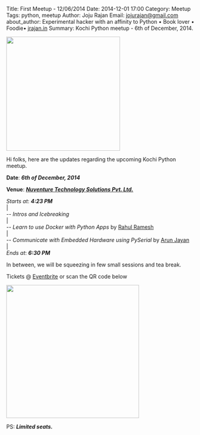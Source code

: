 Title: First Meetup - 12/06/2014
Date: 2014-12-01 17:00 
Category: Meetup
Tags: python, meetup 
Author: Joju Rajan
Email: jojurajan@gmail.com
about_author: Experimental hacker with an affinity to Python • Book lover • Foodie• <a href="http://jrajan.in" target="_blank">jrajan.in</a>
Summary: Kochi Python meetup - 6th of December, 2014.

<img src="https://scontent-a-cdg.xx.fbcdn.net/hphotos-xap1/10170709_10152906036534252_7875118760623297004_n.jpg" height="300px">

Hi folks, here are the updates regarding the upcoming Kochi Python meetup.

**Date**: ***6th of December, 2014***

**Venue**: ***<a href="http://bit.ly/NuventureOnMap">Nuventure Technology Solutions Pvt. Ltd.</a>***

*Starts at*: ***4:23 PM***<br/>
|<br/>
-- *Intros and Icebreaking*<br/>
|<br/>
-- *Learn to use Docker with Python Apps* by <a href="https://www.facebook.com/theCoderDotIn">Rahul Ramesh</a><br/>
|<br/>
-- *Communicate with Embedded Hardware using PySerial* by <a href="https://www.facebook.com/arunjayan.arunjayan">Arun Jayan</a><br/>
|<br/>
*Ends at*: ***6:30 PM***<br/>

In between, we will be squeezing in few small sessions and tea break.

Tickets @ <a href="http://www.eventbrite.com/e/kochi-python-december-meetup-tickets-14685730415">Eventbrite</a> or scan the QR code below

<img src="https://fbcdn-sphotos-g-a.akamaihd.net/hphotos-ak-xap1/v/t1.0-9/10354743_10152910202599252_3363929272587838612_n.jpg?oh=0c163129b55a6d7ce0760afd3c7c8579&oe=54D58CE5&__gda__=1427210928_b2b6c2cb65d5bee247521a2dcc2756cc" width="350" height="350">

PS: ***Limited seats.***